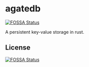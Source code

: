 # agatedb
[![FOSSA Status](https://app.fossa.com/api/projects/git%2Bgithub.com%2Ftikv%2Fagatedb.svg?type=shield)](https://app.fossa.com/projects/git%2Bgithub.com%2Ftikv%2Fagatedb?ref=badge_shield)

A persistent key-value storage in rust.


## License
[![FOSSA Status](https://app.fossa.com/api/projects/git%2Bgithub.com%2Ftikv%2Fagatedb.svg?type=large)](https://app.fossa.com/projects/git%2Bgithub.com%2Ftikv%2Fagatedb?ref=badge_large)